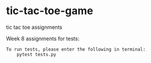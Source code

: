 # tic-tac-toe-game
tic tac toe assignments

Week 8 assignments for tests:

    To run tests, please enter the following in terminal:
        pytest tests.py
